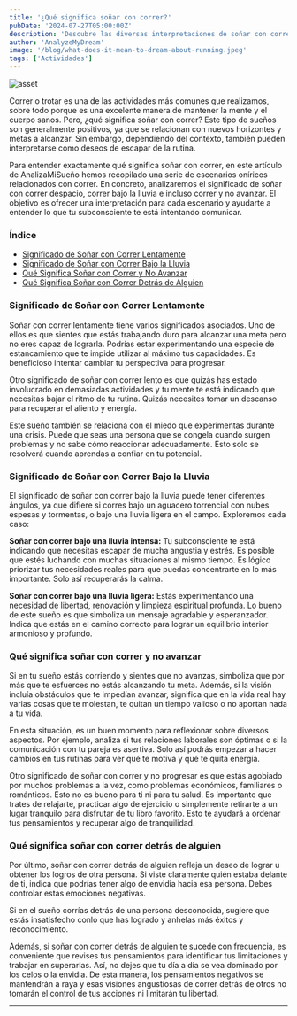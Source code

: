 ```yaml
---
title: '¿Qué significa soñar con correr?'
pubDate: '2024-07-27T05:00:00Z'
description: 'Descubre las diversas interpretaciones de soñar con correr, desde alcanzar nuevos horizontes hasta deseos de escapar de la rutina.'
author: 'AnalyzeMyDream'
image: '/blog/what-does-it-mean-to-dream-about-running.jpeg'
tags: ['Actividades']
---
```


![asset](/blog/what-does-it-mean-to-dream-about-running.jpeg)

Correr o trotar es una de las actividades más comunes que realizamos, sobre todo porque es una excelente manera de mantener la mente y el cuerpo sanos. Pero, ¿qué significa soñar con correr? Este tipo de sueños son generalmente positivos, ya que se relacionan con nuevos horizontes y metas a alcanzar. Sin embargo, dependiendo del contexto, también pueden interpretarse como deseos de escapar de la rutina.

Para entender exactamente qué significa soñar con correr, en este artículo de AnalizaMiSueño hemos recopilado una serie de escenarios oníricos relacionados con correr. En concreto, analizaremos el significado de soñar con correr despacio, correr bajo la lluvia e incluso correr y no avanzar. El objetivo es ofrecer una interpretación para cada escenario y ayudarte a entender lo que tu subconsciente te está intentando comunicar.

### Índice

- [Significado de Soñar con Correr Lentamente](#significado-de-soñar-con-correr-lentamente)
- [Significado de Soñar con Correr Bajo la Lluvia](#significado-de-soñar-con-correr-bajo-la-lluvia)
- [Qué Significa Soñar con Correr y No Avanzar](#que-significa-soñar-con-correr-y-no-avanzar)
- [Qué Significa Soñar con Correr Detrás de Alguien](#que-significa-soñar-con-correr-detrás-de-alguien)

### Significado de Soñar con Correr Lentamente

Soñar con correr lentamente tiene varios significados asociados. Uno de ellos es que sientes que estás trabajando duro para alcanzar una meta pero no eres capaz de lograrla. Podrías estar experimentando una especie de estancamiento que te impide utilizar al máximo tus capacidades. Es beneficioso intentar cambiar tu perspectiva para progresar.

Otro significado de soñar con correr lento es que quizás has estado involucrado en demasiadas actividades y tu mente te está indicando que necesitas bajar el ritmo de tu rutina. Quizás necesites tomar un descanso para recuperar el aliento y energía.

Este sueño también se relaciona con el miedo que experimentas durante una crisis. Puede que seas una persona que se congela cuando surgen problemas y no sabe cómo reaccionar adecuadamente. Esto solo se resolverá cuando aprendas a confiar en tu potencial.

### Significado de Soñar con Correr Bajo la Lluvia

El significado de soñar con correr bajo la lluvia puede tener diferentes ángulos, ya que difiere si corres bajo un aguacero torrencial con nubes espesas y tormentas, o bajo una lluvia ligera en el campo. Exploremos cada caso:

**Soñar con correr bajo una lluvia intensa:** Tu subconsciente te está indicando que necesitas escapar de mucha angustia y estrés. Es posible que estés luchando con muchas situaciones al mismo tiempo. Es lógico priorizar tus necesidades reales para que puedas concentrarte en lo más importante. Solo así recuperarás la calma.

**Soñar con correr bajo una lluvia ligera:** Estás experimentando una necesidad de libertad, renovación y limpieza espiritual profunda. Lo bueno de este sueño es que simboliza un mensaje agradable y esperanzador. Indica que estás en el camino correcto para lograr un equilibrio interior armonioso y profundo.

### Qué significa soñar con correr y no avanzar

Si en tu sueño estás corriendo y sientes que no avanzas, simboliza que por más que te esfuerces no estás alcanzando tu meta. Además, si la visión incluía obstáculos que te impedían avanzar, significa que en la vida real hay varias cosas que te molestan, te quitan un tiempo valioso o no aportan nada a tu vida.

En esta situación, es un buen momento para reflexionar sobre diversos aspectos. Por ejemplo, analiza si tus relaciones laborales son óptimas o si la comunicación con tu pareja es asertiva. Solo así podrás empezar a hacer cambios en tus rutinas para ver qué te motiva y qué te quita energía.

Otro significado de soñar con correr y no progresar es que estás agobiado por muchos problemas a la vez, como problemas económicos, familiares o románticos. Esto no es bueno para ti ni para tu salud. Es importante que trates de relajarte, practicar algo de ejercicio o simplemente retirarte a un lugar tranquilo para disfrutar de tu libro favorito. Esto te ayudará a ordenar tus pensamientos y recuperar algo de tranquilidad.

### Qué significa soñar con correr detrás de alguien

Por último, soñar con correr detrás de alguien refleja un deseo de lograr u obtener los logros de otra persona. Si viste claramente quién estaba delante de ti, indica que podrías tener algo de envidia hacia esa persona. Debes controlar estas emociones negativas.

Si en el sueño corrías detrás de una persona desconocida, sugiere que estás insatisfecho conlo que has logrado y anhelas más éxitos y reconocimiento.

Además, si soñar con correr detrás de alguien te sucede con frecuencia, es conveniente que revises tus pensamientos para identificar tus limitaciones y trabajar en superarlas. Así, no dejes que tu día a día se vea dominado por los celos o la envidia. De esta manera, los pensamientos negativos se mantendrán a raya y esas visiones angustiosas de correr detrás de otros no tomarán el control de tus acciones ni limitarán tu libertad.

---